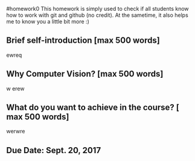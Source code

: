 #homework0
This homework is simply used to check if all students know how to work with git and github (no credit).
At the sametime, it also helps me to know you a little bit more :)

## Brief self-introduction [max 500 words]
ewreq


## Why Computer Vision? [max 500 words]
w erew


## What do you want to achieve in the course? [ max 500 words]
werwre


## Due Date: Sept. 20, 2017
